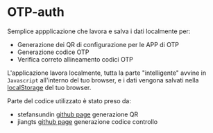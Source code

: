 # OTP-auth
Semplice appplicazione che lavora e salva i dati localmente per:
- Generazione dei QR di configurazione per le APP di OTP
- Generazione codice OTP
- Verifica correto allineamento codici OTP

L'applicazione lavora localmente, tutta la parte "intelligente" avvine in `Javascript` all'interno del tuo browser, e i dati vengona salvati nella [localStorage](https://developer.mozilla.org/it/docs/Web/API/Window/localStorage) del tuo browser.

Parte del codice utilizzato è stato preso da:
- stefansundin [github page](https://github.com/stefansundin/2fa-qr) generazione QR
- jiangts [github page](https://github.com/jiangts/JS-OTP) generazione codice controllo
